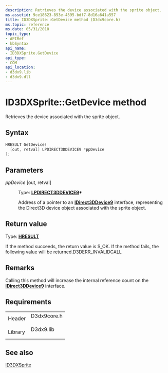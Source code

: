 ```yaml
---
description: Retrieves the device associated with the sprite object.
ms.assetid: 9ce18623-893e-4395-bdf7-8d16a641a557
title: ID3DXSprite::GetDevice method (D3dx9core.h)
ms.topic: reference
ms.date: 05/31/2018
topic_type:
- APIRef
- kbSyntax
api_name:
- ID3DXSprite.GetDevice
api_type:
- COM
api_location:
- d3dx9.lib
- d3dx9.dll
---
```


# ID3DXSprite::GetDevice method

Retrieves the device associated with the sprite object.

## Syntax


```C++
HRESULT GetDevice(
  [out, retval] LPDIRECT3DDEVICE9 *ppDevice
);
```



## Parameters

<dl> <dt>

*ppDevice* \[out, retval\]
</dt> <dd>

Type: **[**LPDIRECT3DDEVICE9**](/windows/win32/api/d3d9helper/nn-d3d9helper-idirect3ddevice9)\***

Address of a pointer to an [**IDirect3DDevice9**](/windows/win32/api/d3d9helper/nn-d3d9helper-idirect3ddevice9) interface, representing the Direct3D device object associated with the sprite object.

</dd> </dl>

## Return value

Type: **[**HRESULT**](https://msdn.microsoft.com/library/Bb401631(v=MSDN.10).aspx)**

If the method succeeds, the return value is S\_OK. If the method fails, the following value will be returned.D3DERR\_INVALIDCALL

## Remarks

Calling this method will increase the internal reference count on the [**IDirect3DDevice9**](/windows/win32/api/d3d9helper/nn-d3d9helper-idirect3ddevice9) interface.

## Requirements



|                    |                                                                                        |
|--------------------|----------------------------------------------------------------------------------------|
| Header<br/>  | <dl> <dt>D3dx9core.h</dt> </dl> |
| Library<br/> | <dl> <dt>D3dx9.lib</dt> </dl>   |



## See also

<dl> <dt>

[ID3DXSprite](id3dxsprite.md)
</dt> </dl>

 

 
